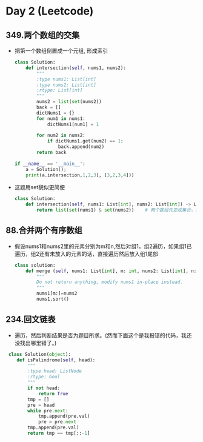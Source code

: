 # Day 2 (Leetcode)

## 349.两个数组的交集

+ 把第一个数组倒置成一个元组, 形成索引

  ```python
  class Solution:
      def intersection(self, nums1, nums2):
          """
          :type nums1: List[int]
          :type nums2: List[int]
          :rtype: List[int]
          """
          nums2 = list(set(nums2))
          back = []
          dictNums1 = {}
          for num1 in nums1:
              dictNums1[num1] = 1
   
          for num2 in nums2:
              if dictNums1.get(num2) == 1:
                  back.append(num2)
          return back
   
  if __name__ == '__main__':
      a = Solution();
      print(a.intersection,1,2,3], [3,2,3,4]))
  ```

+ 这题用set貌似更简便

  ```python
  class Solution:
      def intersection(self, nums1: List[int], nums2: List[int]) -> List[int]:
          return list(set(nums1) & set(nums2))    # 两个数组先变成集合，求交集后还原为数组
  
  ```

  

## 88.合并两个有序数组

+ 假设nums1和nums2里的元素分别为m和n,然后对组1，组2遍历，如果组1已遍历，组2还有未放入的元素的话，直接遍历然后放入组1尾部

  ```python
  class solution:
      def merge (self, nums1: List[int], m: int, nums2: List[int], n: int) -> None:
          """
          Do not return anything, modify nums1 in-place instead.
          """
          nums1[m:]=nums2
          nums1.sort()
  ```

  

## 234.回文链表

+ 遍历，然后判断结果是否为题目所求。(然而下面这个是我报错的代码，我还没找出哪里错了。)

```python
 class Solution(object):
    def isPalindrome(self, head):
        """
        :type head: ListNode
        :rtype: bool
        """
        if not head:
            return True
        tmp = []
        pre = head
        while pre.next:
            tmp.append(pre.val)
            pre = pre.next
        tmp.append(pre.val)
        return tmp == tmp[::-1]


```

